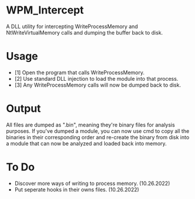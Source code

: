 # WPM_Intercept
A DLL utility for intercepting WriteProcessMemory and NtWriteVirtualMemory calls and dumping the buffer back to disk.

# Usage
- [1] Open the program that calls WriteProcessMemory.
- [2] Use standard DLL injection to load the module into that process.
- [3] Any WriteProcessMemory calls will now be dumped back to disk.

# Output
All files are dumped as ".bin", meaning they're binary files for analysis purposes. If you've dumped a module, you can now use cmd to copy all the binaries in their corresponding order and re-create the binary from disk into a module that can now be analyzed and loaded back into memory.

# To Do
- Discover more ways of writing to process memory. (10.26.2022)
- Put seperate hooks in their owns files. (10.26.2022)
